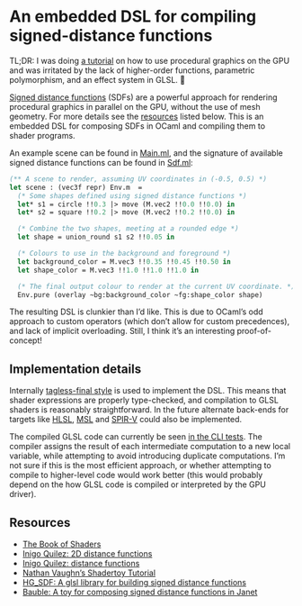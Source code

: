 # An embedded DSL for compiling signed-distance functions

TL;DR: I was doing [a tutorial](https://inspirnathan.com/posts/47-shadertoy-tutorial-part-1/)
on how to use procedural graphics on the GPU and was irritated by the lack of
higher-order functions, parametric polymorphism, and an effect system in GLSL. 🥲

[Signed distance functions] (SDFs)  are a powerful approach for rendering
procedural graphics in parallel on the GPU, without the use of mesh geometry.
For more details see the  [resources](#resources) listed below. This is an
embedded DSL for composing SDFs in OCaml and compiling them to shader programs.

An example scene can be found in [Main.ml](./Main.ml), and the signature of
available signed distance functions can be found in [Sdf.ml](./Sdf.ml):

```ocaml
(** A scene to render, assuming UV coordinates in (-0.5, 0.5) *)
let scene : (vec3f repr) Env.m  =
  (* Some shapes defined using signed distance functions *)
  let* s1 = circle !!0.3 |> move (M.vec2 !!0.0 !!0.0) in
  let* s2 = square !!0.2 |> move (M.vec2 !!0.2 !!0.0) in

  (* Combine the two shapes, meeting at a rounded edge *)
  let shape = union_round s1 s2 !!0.05 in

  (* Colours to use in the background and foreground *)
  let background_color = M.vec3 !!0.35 !!0.45 !!0.50 in
  let shape_color = M.vec3 !!1.0 !!1.0 !!1.0 in

  (* The final output colour to render at the current UV coordinate. *)
  Env.pure (overlay ~bg:background_color ~fg:shape_color shape)
```

The resulting DSL is clunkier than I’d like. This is due to OCaml’s odd approach to
custom operators (which don’t allow for custom precedences), and lack of
implicit overloading. Still, I think it’s an interesting proof-of-concept!

## Implementation details

Internally [tagless-final style] is used to implement the DSL. This means that
shader expressions are properly type-checked, and compilation to GLSL shaders is
reasonably straightforward. In the future alternate back-ends for targets like
[HLSL], [MSL] and [SPIR-V] could also be implemented.

The compiled GLSL code can currently be seen [in the CLI tests](./tests.t). The
compiler assigns the result of each intermediate computation to a new local
variable, while attempting to avoid introducing duplicate computations. I’m not
sure if this is the most efficient approach, or whether attempting to compile to
higher-level code would work better (this would probably depend on the how GLSL
code is compiled or interpreted by the GPU driver).

[Signed distance functions]: https://en.wikipedia.org/wiki/Signed_distance_function
[tagless-final style]: https://okmij.org/ftp/tagless-final/
[Shadertoy]: https://www.shadertoy.com
[HLSL]: https://learn.microsoft.com/en-us/windows/win32/direct3dhlsl/dx-graphics-hlsl
[MSL]: https://developer.apple.com/metal/Metal-Shading-Language-Specification.pdf
[SPIR-V]: https://www.khronos.org/spir/

## Resources

- [The Book of Shaders](https://thebookofshaders.com/)
- [Inigo Quilez: 2D distance functions](https://iquilezles.org/articles/distfunctions2d/)
- [Inigo Quilez: distance functions](https://iquilezles.org/articles/distfunctions/)
- [Nathan Vaughn’s Shadertoy Tutorial](https://inspirnathan.com/posts/47-shadertoy-tutorial-part-1/)
- [HG_SDF: A glsl library for building signed distance functions](https://mercury.sexy/hg_sdf/)
- [Bauble: A toy for composing signed distance functions in Janet](https://bauble.studio/)
